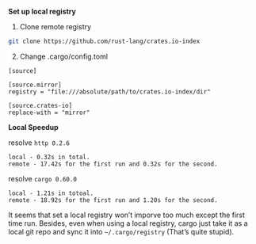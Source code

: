 **Set up local registry**

1. Clone remote registry

```bash
git clone https://github.com/rust-lang/crates.io-index
```

2. Change .cargo/config.toml

```
[source]

[source.mirror]
registry = "file:///absolute/path/to/crates.io-index/dir"

[source.crates-io]
replace-with = "mirror"
```



**Local Speedup**

resolve `http 0.2.6`

```
local - 0.32s in total.
remote - 17.42s for the first run and 0.32s for the second.
```



resolve `cargo 0.60.0`

```
local - 1.21s in totoal.
remote - 18.92s for the first run and 1.20s for the second.
```



It seems that set a local registry won’t imporve too much except the first time run. Besides, even when using a local registry, cargo just take it as a local git repo and sync it into `~/.cargo/registry` (That’s quite stupid).

